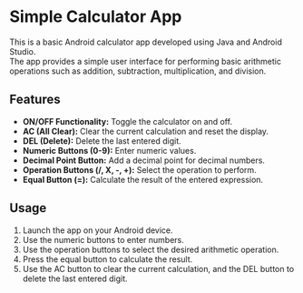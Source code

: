<!DOCTYPE html>
<html lang="en">
<head>
  <meta charset="UTF-8">
  <meta name="viewport" content="width=device-width, initial-scale=1.0">
  <title>Simple Calculator App</title>
</head>
<body>

  <h1>Simple Calculator App</h1>

  <p>This is a basic Android calculator app developed using Java and Android Studio.</br> The app provides a simple user interface for performing basic arithmetic operations such as addition, subtraction, multiplication, and division.</p>

  <h2>Features</h2>

  <ul>
    <li><strong>ON/OFF Functionality:</strong> Toggle the calculator on and off.</li>
    <li><strong>AC (All Clear):</strong> Clear the current calculation and reset the display.</li>
    <li><strong>DEL (Delete):</strong> Delete the last entered digit.</li>
    <li><strong>Numeric Buttons (0-9):</strong> Enter numeric values.</li>
    <li><strong>Decimal Point Button:</strong> Add a decimal point for decimal numbers.</li>
    <li><strong>Operation Buttons (/, X, -, +):</strong> Select the operation to perform.</li>
    <li><strong>Equal Button (=):</strong> Calculate the result of the entered expression.</li>
  </ul>

  <h2>Usage</h2>

  <ol>
    <li>Launch the app on your Android device.</li>
    <li>Use the numeric buttons to enter numbers.</li>
    <li>Use the operation buttons to select the desired arithmetic operation.</li>
    <li>Press the equal button to calculate the result.</li>
    <li>Use the AC button to clear the current calculation, and the DEL button to delete the last entered digit.</li>
  </ol>


</body>
</html>
